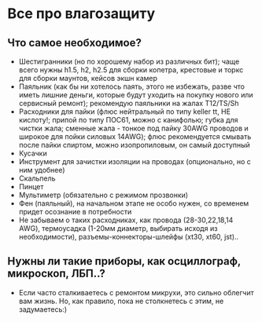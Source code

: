 # Все про влагозащиту
## Что самое необходимое? 
* Шестигранники (но по хорошему набор из различных бит); чаще всего нужны h1.5, h2, h2.5 для сборки копетра, крестовые и торкс для сборки маунтов, кейсов экшн камер
* Паяльник (как бы ни хотелось паять, этого не избежать, разве что иметь лишние деньги, которые будут уходить на покупку нового или сервисный ремонт); рекомендую паяльники на жалах T12/TS/Sh
* Расходники для пайки (флюс нейтральный по типу keller tt, НЕ кислоту!; припой по типу ПОС61, можно с канифолью; губка для чистки жала; сменные жала - тонкое под пайку 30AWG проводов и широкое для пойки силовых 14AWG); флюс рекомендуется смывать после пайки спиртом, можно изопропиловым, он самый доступный 
* Кусачки 
* Инструмент для зачистки изоляции на проводах (опционально, но с ним удобнее) 
* Скальпель 
* Пинцет 
* Мультиметр (обязательно с режимом прозвонки) 
* Фен (паяльный), на начальном этапе не особо нужен, со временем придет осознание в потребности 
* Не забываем о таких расходниках, как провода (28-30,22,18,14 AWG), термоусадка (1-20мм диаметр, выбирать исходя из необходимости), разъемы-коннекторы-шлейфы (xt30, xt60, jst).. 

## Нужны ли такие приборы, как осциллограф, микроскоп, ЛБП..? 
* Если часто сталкиваетесь с ремонтом микрухи, это сильно облегчит вам жизнь. Но, как правило, пока не столкнетесь с этим, не задумаетесь:) 
